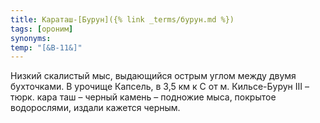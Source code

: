 ```yaml
---
title: Караташ-[Бурун]({% link _terms/бурун.md %})
tags: [ороним]
synonyms:
temp: "[&В-11&]"
---
```


Низкий скалистый мыс, выдающийся острым углом между двумя бухточками. В урочище
Капсель, в 3,5 км к С от м. Кильсе-Бурун III – тюрк. кара таш – черный камень –
подножие мыса, покрытое водорослями, издали кажется черным.
